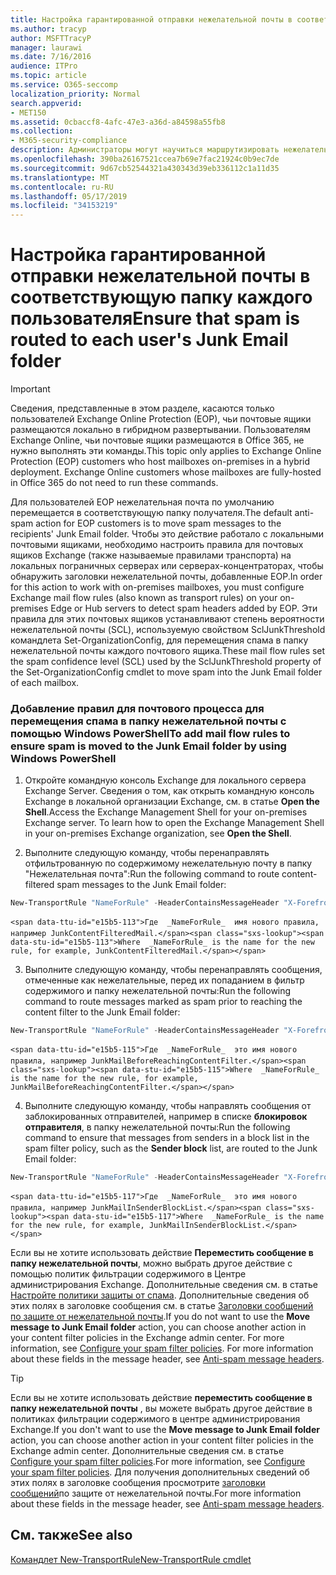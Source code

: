 ```yaml
---
title: Настройка гарантированной отправки нежелательной почты в соответствующую папку каждого пользователя
ms.author: tracyp
author: MSFTTracyP
manager: laurawi
ms.date: 7/16/2016
audience: ITPro
ms.topic: article
ms.service: O365-seccomp
localization_priority: Normal
search.appverid:
- MET150
ms.assetid: 0cbaccf8-4afc-47e3-a36d-a84598a55fb8
ms.collection:
- M365-security-compliance
description: Администраторы могут научиться маршрутизировать нежелательную почту в папки нежелательной почты пользователя в Exchange Online Protection.
ms.openlocfilehash: 390ba26167521ccea7b69e7fac21924c0b9ec7de
ms.sourcegitcommit: 9d67cb52544321a430343d39eb336112c1a11d35
ms.translationtype: MT
ms.contentlocale: ru-RU
ms.lasthandoff: 05/17/2019
ms.locfileid: "34153219"
---
```

# <a name="ensure-that-spam-is-routed-to-each-users-junk-email-folder"></a><span data-ttu-id="e15b5-103">Настройка гарантированной отправки нежелательной почты в соответствующую папку каждого пользователя</span><span class="sxs-lookup"><span data-stu-id="e15b5-103">Ensure that spam is routed to each user's Junk Email folder</span></span>

> [!IMPORTANT]
> <span data-ttu-id="e15b5-p101">Сведения, представленные в этом разделе, касаются только пользователей Exchange Online Protection (EOP), чьи почтовые ящики размещаются локально в гибридном развертывании. Пользователям Exchange Online, чьи почтовые ящики размещаются в Office 365, не нужно выполнять эти команды.</span><span class="sxs-lookup"><span data-stu-id="e15b5-p101">This topic only applies to Exchange Online Protection (EOP) customers who host mailboxes on-premises in a hybrid deployment. Exchange Online customers whose mailboxes are fully-hosted in Office 365 do not need to run these commands.</span></span> 
  
<span data-ttu-id="e15b5-106">Для пользователей EOP нежелательная почта по умолчанию перемещается в соответствующую папку получателя.</span><span class="sxs-lookup"><span data-stu-id="e15b5-106">The default anti-spam action for EOP customers is to move spam messages to the recipients' Junk Email folder.</span></span> <span data-ttu-id="e15b5-107">Чтобы это действие работало с локальными почтовыми ящиками, необходимо настроить правила для почтовых ящиков Exchange (также называемые правилами транспорта) на локальных пограничных серверах или серверах-концентраторах, чтобы обнаружить заголовки нежелательной почты, добавленные EOP.</span><span class="sxs-lookup"><span data-stu-id="e15b5-107">In order for this action to work with on-premises mailboxes, you must configure Exchange mail flow rules (also known as transport rules) on your on-premises Edge or Hub servers to detect spam headers added by EOP.</span></span> <span data-ttu-id="e15b5-108">Эти правила для этих почтовых ящиков устанавливают степень вероятности нежелательной почты (SCL), используемую свойством SclJunkThreshold командлета Set-OrganizationConfig, для перемещения спама в папку нежелательной почты каждого почтового ящика.</span><span class="sxs-lookup"><span data-stu-id="e15b5-108">These mail flow rules set the spam confidence level (SCL) used by the SclJunkThreshold property of the Set-OrganizationConfig cmdlet to move spam into the Junk Email folder of each mailbox.</span></span> 
  
### <a name="to-add-mail-flow-rules-to-ensure-spam-is-moved-to-the-junk-email-folder-by-using-windows-powershell"></a><span data-ttu-id="e15b5-109">Добавление правил для почтового процесса для перемещения спама в папку нежелательной почты с помощью Windows PowerShell</span><span class="sxs-lookup"><span data-stu-id="e15b5-109">To add mail flow rules to ensure spam is moved to the Junk Email folder by using Windows PowerShell</span></span>

1. <span data-ttu-id="e15b5-p103">Откройте командную консоль Exchange для локального сервера Exchange Server. Сведения о том, как открыть командную консоль Exchange в локальной организации Exchange, см. в статье **Open the Shell**.</span><span class="sxs-lookup"><span data-stu-id="e15b5-p103">Access the Exchange Management Shell for your on-premises Exchange server. To learn how to open the Exchange Management Shell in your on-premises Exchange organization, see **Open the Shell**.</span></span>
    
2. <span data-ttu-id="e15b5-112">Выполните следующую команду, чтобы перенаправлять отфильтрованную по содержимому нежелательную почту в папку "Нежелательная почта":</span><span class="sxs-lookup"><span data-stu-id="e15b5-112">Run the following command to route content-filtered spam messages to the Junk Email folder:</span></span>
    
  ```Powershell
  New-TransportRule "NameForRule" -HeaderContainsMessageHeader "X-Forefront-Antispam-Report" -HeaderContainsWords "SFV:SPM" -SetSCL 6
  ```

    <span data-ttu-id="e15b5-113">Где  _NameForRule_  имя нового правила, например JunkContentFilteredMail.</span><span class="sxs-lookup"><span data-stu-id="e15b5-113">Where  _NameForRule_ is the name for the new rule, for example, JunkContentFilteredMail.</span></span> 
    
3. <span data-ttu-id="e15b5-114">Выполните следующую команду, чтобы перенаправлять сообщения, отмеченные как нежелательные, перед их попаданием в фильтр содержимого и папку нежелательной почты:</span><span class="sxs-lookup"><span data-stu-id="e15b5-114">Run the following command to route messages marked as spam prior to reaching the content filter to the Junk Email folder:</span></span>
    
  ```Powershell
  New-TransportRule "NameForRule" -HeaderContainsMessageHeader "X-Forefront-Antispam-Report" -HeaderContainsWords "SFV:SKS" -SetSCL 6
  ```

    <span data-ttu-id="e15b5-115">Где  _NameForRule_  это имя нового правила, например JunkMailBeforeReachingContentFilter.</span><span class="sxs-lookup"><span data-stu-id="e15b5-115">Where  _NameForRule_ is the name for the new rule, for example, JunkMailBeforeReachingContentFilter.</span></span> 
    
4. <span data-ttu-id="e15b5-116">Выполните следующую команду, чтобы направлять сообщения от заблокированных отправителей, например в списке **блокировок отправителя**, в папку нежелательной почты:</span><span class="sxs-lookup"><span data-stu-id="e15b5-116">Run the following command to ensure that messages from senders in a block list in the spam filter policy, such as the **Sender block** list, are routed to the Junk Email folder:</span></span> 
    
  ```Powershell
  New-TransportRule "NameForRule" -HeaderContainsMessageHeader "X-Forefront-Antispam-Report" -HeaderContainsWords "SFV:SKB" -SetSCL 6
  ```

    <span data-ttu-id="e15b5-117">Где  _NameForRule_  это имя нового правила, например JunkMailInSenderBlockList.</span><span class="sxs-lookup"><span data-stu-id="e15b5-117">Where  _NameForRule_ is the name for the new rule, for example, JunkMailInSenderBlockList.</span></span> 
    
<span data-ttu-id="e15b5-p104">Если вы не хотите использовать действие **Переместить сообщение в папку нежелательной почты**, можно выбрать другое действие с помощью политик фильтрации содержимого в Центре администрирования Exchange. Дополнительные сведения см. в статье [Настройте политики защиты от спама](configure-your-spam-filter-policies.md). Дополнительные сведения об этих полях в заголовке сообщения см. в статье [Заголовки сообщений по защите от нежелательной почты](anti-spam-message-headers.md).</span><span class="sxs-lookup"><span data-stu-id="e15b5-p104">If you do not want to use the **Move message to Junk Email folder** action, you can choose another action in your content filter policies in the Exchange admin center. For more information, see [Configure your spam filter policies](configure-your-spam-filter-policies.md). For more information about these fields in the message header, see [Anti-spam message headers](anti-spam-message-headers.md).</span></span>
  

> [!TIP]
> <span data-ttu-id="e15b5-121">Если вы не хотите использовать действие **переместить сообщение в папку нежелательной почты** , вы можете выбрать другое действие в политиках фильтрации содержимого в центре администрирования Exchange.</span><span class="sxs-lookup"><span data-stu-id="e15b5-121">If you don't want to use the **Move message to Junk Email folder** action, you can choose another action in your content filter policies in the Exchange admin center.</span></span> <span data-ttu-id="e15b5-122">Дополнительные сведения см. в статье [Configure your spam filter policies](configure-your-spam-filter-policies.md).</span><span class="sxs-lookup"><span data-stu-id="e15b5-122">For more information, see [Configure your spam filter policies](configure-your-spam-filter-policies.md).</span></span> <span data-ttu-id="e15b5-123">Для получения дополнительных сведений об этих полях в заголовке сообщения просмотрите [заголовки сообщений](anti-spam-message-headers.md)по защите от нежелательной почты.</span><span class="sxs-lookup"><span data-stu-id="e15b5-123">For more information about these fields in the message header, see [Anti-spam message headers](anti-spam-message-headers.md).</span></span>
> 
## <a name="see-also"></a><span data-ttu-id="e15b5-124">См. также</span><span class="sxs-lookup"><span data-stu-id="e15b5-124">See also</span></span>

[<span data-ttu-id="e15b5-125">Командлет New-TransportRule</span><span class="sxs-lookup"><span data-stu-id="e15b5-125">New-TransportRule cmdlet</span></span>](https://technet.microsoft.com/library/bb125138%28v=exchg.160%29.aspx)


